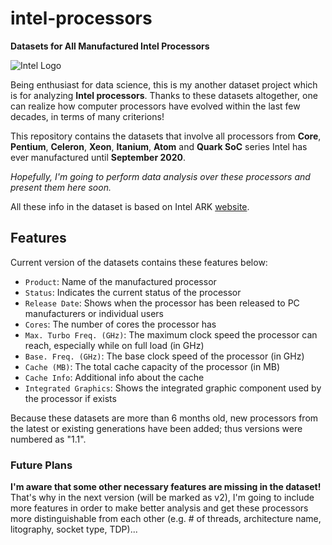 # intel-processors

**Datasets for All Manufactured Intel Processors**

![Intel Logo](https://i.ibb.co/VTr09cf/intel-logo.png)

Being enthusiast for data science, this is my another dataset project which is for analyzing **Intel processors**. Thanks to these datasets altogether, one can realize how computer processors have evolved within the last few decades, in terms of many criterions!

This repository contains the datasets that involve all processors from **Core**, **Pentium**, **Celeron**, **Xeon**, **Itanium**, **Atom** and **Quark SoC** series Intel has ever manufactured until **September 2020**.

_Hopefully, I'm going to perform data analysis over these processors and present them here soon._

All these info in the dataset is based on Intel ARK [website](https://ark.intel.com/content/www/tr/tr/ark.html).

## Features

Current version of the datasets contains these features below:

- `Product`: Name of the manufactured processor
- `Status`: Indicates the current status of the processor
- `Release Date`: Shows when the processor has been released to PC manufacturers or individual users
- `Cores`: The number of cores the processor has
- `Max. Turbo Freq. (GHz)`: The maximum clock speed the processor can reach, especially while on full load (in GHz)
- `Base. Freq. (GHz)`: The base clock speed of the processor (in GHz)
- `Cache (MB)`: The total cache capacity of the processor (in MB)
- `Cache Info`: Additional info about the cache
- `Integrated Graphics`: Shows the integrated graphic component used by the processor if exists

Because these datasets are more than 6 months old, new processors from the latest or existing generations have been added; thus versions were numbered as "1.1".

### Future Plans

**I'm aware that some other necessary features are missing in the dataset!** That's why in the next version (will be marked as v2), I'm going to include more features in order to make better analysis and get these processors more distinguishable from each other (e.g. # of threads, architecture name, litography, socket type, TDP)...
